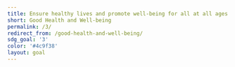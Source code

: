 ```yaml
---
title: Ensure healthy lives and promote well-being for all at all ages
short: Good Health and Well-being
permalink: /3/
redirect_from: /good-health-and-well-being/
sdg_goal: '3'
color: '#4c9f38'
layout: goal
---
```


